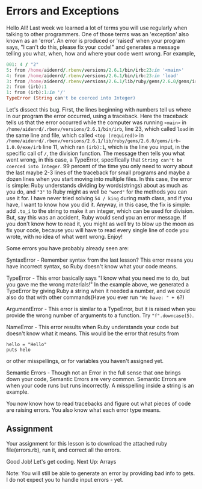 # Errors and Exceptions
Hello All!
Last week we learned a lot of terms you will use regularly when talking to other programmers. One of those terms was an 'exception' also known as an 'error'. An error is produced or 'raised' when your program says, "I can't do this, please fix your code!" and generates a message telling you what, when, how and where your code went wrong. For example,

```ruby
001: 4 / "2"
5: from /home/aidenrd/.rbenv/versions/2.6.1/bin/irb:23:in '<main>'
4: from /home/aidenrd/.rbenv/versions/2.6.1/bin/irb:23:in 'load'
3: from /home/aidenrd/.rbenv/versions/2.6.1/lib/ruby/gems/2.6.0/gems/irb-1.0.0/exe/irb:11:in `<top (required)>`
2: from (irb):1
1: from (irb):1:in '/'
TypeError (String can't be coerced into Integer)
```

Let's dissect this bug. First, the lines beginning with numbers tell us where in our program the error occurred,  using a traceback. Here the traceback tells us that the error occurred while the computer was running `<main>` in `/home/aidenrd/.rbenv/versions/2.6.1/bin/irb`, line 23, which called `load` in the same line and file, which called `<top (required)>` in `/home/aidenrd/.rbenv/versions/2.6.1/lib/ruby/gems/2.6.0/gems/irb-1.0.0/exe/irb` line 11, which ran `(irb):1`, which is the line you input, in the specific call of `/`, the division function. The message then tells you what went wrong, in this case, a TypeError, specifically that `String can't be coerced into Integer`. 99 percent of the time you only need to worry about the last maybe 2-3 lines of the traceback for small programs and maybe a dozen lines when you start moving into multiple files. In this case, the error is simple: Ruby understands dividing by words(strings) about as much as you do, and `"3"` to Ruby might as well be `"word"` for the methods you can use it for. I have never tried solving `54 / king` during math class, and if you have, I want to know how you did it. Anyway, in this case, the fix is simple: add `.to_i` to the string to make it an integer, which can be used for division. But, say this was an accident, Ruby would send you an error message. If you don't know how to read it, you might as well try to blow up the moon as fix your code, because you will have to read every single line of code you wrote, with no idea of what went wrong. Enjoy!

Some errors you have probably already seen are:

SyntaxError - Remember syntax from the last lesson? This error means you have incorrect syntax, so Ruby doesn't know what your code means. 

TypeError - This error basically says "I know what you need me to do, but you gave me the wrong materials!" In the example above, we generated a TypeError by giving Ruby a string when it needed a number, and we could also do that with other commands(Have you ever run `"We have: " + 6`?)

ArgumentError - This error is similar to a TypeError, but it is raised when you provide the wrong number of arguments to a function. Try `"f".downcase(5)`.

NameError - This error results when Ruby understands your code but doesn't know what it means. This would be the error that results from
```
hello = "Hello"
puts helo
```
or other misspellings, or for variables you haven't assigned yet.

Semantic Errors - Though not an Error in the full sense that one brings down your code, Semantic Errors are very common. Semantic Errors are when your code runs but runs incorrectly. A misspelling inside a string is an example.

You now know how to read tracebacks and figure out what pieces of code are raising errors. You also know what each error type means. 

## Assignment

Your assignment for this lesson is to download the attached ruby file(errors.rb), run it, and correct all the errors.

Good Job! Let's get coding. Next Up: Arrays

Note: You will still be able to generate an error by providing bad info to gets. I do not expect you to handle input errors - yet.
